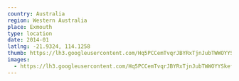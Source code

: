 ```yaml
---
country: Australia
region: Western Australia
place: Exmouth
type: location
date: 2014-01
latlng: -21.9324, 114.1258
thumb: https://lh3.googleusercontent.com/Hq5PCCemTvqrJBYRxTjnJubTWWOYYSkefvTSqt9vVFPy1nmNPpIAadvOQoqW6ki9hHE5gCVW3p9v2FyrczdsDOU_gHcYDwMjOQc7ZDIZdi5iY-f9bjYV7otxD1gY_kYDyHKzXLTQGg
images:
  - https://lh3.googleusercontent.com/Hq5PCCemTvqrJBYRxTjnJubTWWOYYSkefvTSqt9vVFPy1nmNPpIAadvOQoqW6ki9hHE5gCVW3p9v2FyrczdsDOU_gHcYDwMjOQc7ZDIZdi5iY-f9bjYV7otxD1gY_kYDyHKzXLTQGg
---
```

